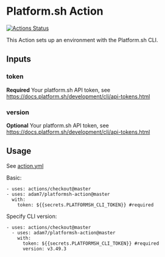 # Platform.sh Action

[![Actions Status](https://github.com/adam7/platformsh-cli-action/workflows/Test%20workflow/badge.svg)](https://github.com/adam7/platformsh-cli-action/actions)

This Action sets up an environment with the Platform.sh CLI. 

## Inputs

### token
**Required** Your platform.sh API token, see https://docs.platform.sh/development/cli/api-tokens.html

### version

**Optional** Your platform.sh API token, see https://docs.platform.sh/development/cli/api-tokens.html

## Usage

See [action.yml](action.yml)

Basic:

    - uses: actions/checkout@master
    - uses: adam7/platformsh-action@master
      with: 
        token: ${{secrets.PLATFORMSH_CLI_TOKEN}} #required

Specify CLI version:

    - uses: actions/checkout@master
      - uses: adam7/platformsh-action@master
        with: 
          token: ${{secrets.PLATFORMSH_CLI_TOKEN}} #required
          version: v3.49.3